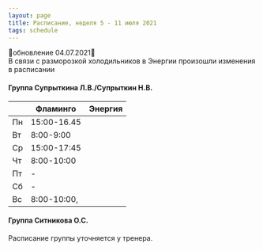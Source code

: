 ```yaml
---
layout: page
title: Расписание, неделя 5 - 11 июля 2021
tags: schedule
---
```


🔺обновление 04.07.2021🔺  
В связи с разморозкой холодильников в Энергии произошли изменения в расписании
#### Группа Супрыткина Л.В./Супрыткин Н.В.

|        | Фламинго                               | Энергия                  |
|--------|----------------------------------------|--------------------------|
| Пн     | 15:00-16.45       |                          |
| Вт     | 8:00-9:00                           |                          |
| Ср     | 15:00-17:45           |                          |
| Чт     | 8:00-10:00                 |                          |
| Пт     |  -                                     |                          |
| Сб     |  -             |                          |
| Вс     | 8:00-10:00,         |                          |

#### Группа Ситникова О.С.

Расписание группы уточняется у тренера.





